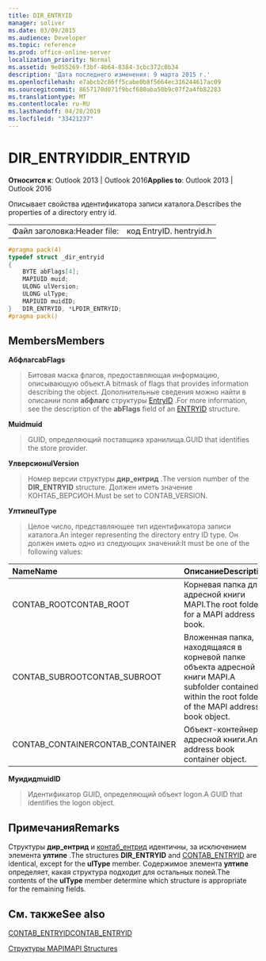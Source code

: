 ```yaml
---
title: DIR_ENTRYID
manager: soliver
ms.date: 03/09/2015
ms.audience: Developer
ms.topic: reference
ms.prod: office-online-server
localization_priority: Normal
ms.assetid: 9e055269-f3bf-4b64-8384-3cbc372c0b34
description: 'Дата последнего изменения: 9 марта 2015 г.'
ms.openlocfilehash: e7abcb2c86ff5cabe0b8f5664ec316244617ac09
ms.sourcegitcommit: 8657170d071f9bcf680aba50b9c07f2a4fb82283
ms.translationtype: MT
ms.contentlocale: ru-RU
ms.lasthandoff: 04/28/2019
ms.locfileid: "33421237"
---
```

# <a name="direntryid"></a><span data-ttu-id="028bd-103">DIR_ENTRYID</span><span class="sxs-lookup"><span data-stu-id="028bd-103">DIR_ENTRYID</span></span>

  
  
<span data-ttu-id="028bd-104">**Относится к**: Outlook 2013 | Outlook 2016</span><span class="sxs-lookup"><span data-stu-id="028bd-104">**Applies to**: Outlook 2013 | Outlook 2016</span></span> 
  
<span data-ttu-id="028bd-105">Описывает свойства идентификатора записи каталога.</span><span class="sxs-lookup"><span data-stu-id="028bd-105">Describes the properties of a directory entry id.</span></span>
  
|||
|:-----|:-----|
|<span data-ttu-id="028bd-106">Файл заголовка:</span><span class="sxs-lookup"><span data-stu-id="028bd-106">Header file:</span></span>  <br/> |<span data-ttu-id="028bd-107">код EntryID. h</span><span class="sxs-lookup"><span data-stu-id="028bd-107">entryid.h</span></span>  <br/> |
   
```cpp
#pragma pack(4)
typedef struct _dir_entryid
{
    BYTE abFlags[4]; 
    MAPIUID muid; 
    ULONG ulVersion; 
    ULONG ulType; 
    MAPIUID muidID; 
}   DIR_ENTRYID, *LPDIR_ENTRYID; 
#pragma pack()
```

## <a name="members"></a><span data-ttu-id="028bd-108">Members</span><span class="sxs-lookup"><span data-stu-id="028bd-108">Members</span></span>

 <span data-ttu-id="028bd-109">**Абфлагс**</span><span class="sxs-lookup"><span data-stu-id="028bd-109">**abFlags**</span></span>
  
> <span data-ttu-id="028bd-110">Битовая маска флагов, предоставляющая информацию, описывающую объект.</span><span class="sxs-lookup"><span data-stu-id="028bd-110">A bitmask of flags that provides information describing the object.</span></span> <span data-ttu-id="028bd-111">Дополнительные сведения можно найти в описании поля **абфлагс** структуры [EntryID](entryid.md) .</span><span class="sxs-lookup"><span data-stu-id="028bd-111">For more information, see the description of the **abFlags** field of an [ENTRYID](entryid.md) structure.</span></span> 
    
 <span data-ttu-id="028bd-112">**Muid**</span><span class="sxs-lookup"><span data-stu-id="028bd-112">**muid**</span></span>
  
> <span data-ttu-id="028bd-113">GUID, определяющий поставщика хранилища.</span><span class="sxs-lookup"><span data-stu-id="028bd-113">GUID that identifies the store provider.</span></span>
    
 <span data-ttu-id="028bd-114">**Улверсион**</span><span class="sxs-lookup"><span data-stu-id="028bd-114">**ulVersion**</span></span>
  
> <span data-ttu-id="028bd-115">Номер версии структуры **дир_ентрид** .</span><span class="sxs-lookup"><span data-stu-id="028bd-115">The version number of the **DIR_ENTRYID** structure.</span></span> <span data-ttu-id="028bd-116">Должен иметь значение КОНТАБ_ВЕРСИОН.</span><span class="sxs-lookup"><span data-stu-id="028bd-116">Must be set to CONTAB_VERSION.</span></span> 
    
 <span data-ttu-id="028bd-117">**Ултипе**</span><span class="sxs-lookup"><span data-stu-id="028bd-117">**ulType**</span></span>
  
> <span data-ttu-id="028bd-118">Целое число, представляющее тип идентификатора записи каталога.</span><span class="sxs-lookup"><span data-stu-id="028bd-118">An integer representing the directory entry ID type.</span></span> <span data-ttu-id="028bd-119">Он должен иметь одно из следующих значений:</span><span class="sxs-lookup"><span data-stu-id="028bd-119">It must be one of the following values:</span></span>
    
|<span data-ttu-id="028bd-120">**Name**</span><span class="sxs-lookup"><span data-stu-id="028bd-120">**Name**</span></span>|<span data-ttu-id="028bd-121">**Описание**</span><span class="sxs-lookup"><span data-stu-id="028bd-121">**Description**</span></span>|
|:-----|:-----|
|<span data-ttu-id="028bd-122">CONTAB_ROOT</span><span class="sxs-lookup"><span data-stu-id="028bd-122">CONTAB_ROOT</span></span>  <br/> |<span data-ttu-id="028bd-123">Корневая папка для адресной книги MAPI.</span><span class="sxs-lookup"><span data-stu-id="028bd-123">The root folder for a MAPI address book.</span></span>  <br/> |
|<span data-ttu-id="028bd-124">CONTAB_SUBROOT</span><span class="sxs-lookup"><span data-stu-id="028bd-124">CONTAB_SUBROOT</span></span>  <br/> |<span data-ttu-id="028bd-125">Вложенная папка, находящаяся в корневой папке объекта адресной книги MAPI.</span><span class="sxs-lookup"><span data-stu-id="028bd-125">A subfolder contained within the root folder of the MAPI address book object.</span></span>  <br/> |
|<span data-ttu-id="028bd-126">CONTAB_CONTAINER</span><span class="sxs-lookup"><span data-stu-id="028bd-126">CONTAB_CONTAINER</span></span>  <br/> |<span data-ttu-id="028bd-127">Объект-контейнер адресной книги.</span><span class="sxs-lookup"><span data-stu-id="028bd-127">An address book container object.</span></span>  <br/> |
   
 <span data-ttu-id="028bd-128">**Муидид**</span><span class="sxs-lookup"><span data-stu-id="028bd-128">**muidID**</span></span>
  
> <span data-ttu-id="028bd-129">Идентификатор GUID, определяющий объект logon.</span><span class="sxs-lookup"><span data-stu-id="028bd-129">A GUID that identifies the logon object.</span></span>
    
## <a name="remarks"></a><span data-ttu-id="028bd-130">Примечания</span><span class="sxs-lookup"><span data-stu-id="028bd-130">Remarks</span></span>

<span data-ttu-id="028bd-131">Структуры **дир_ентрид** и [контаб_ентрид](contab_entryid.md) идентичны, за исключением элемента **ултипе** .</span><span class="sxs-lookup"><span data-stu-id="028bd-131">The structures **DIR_ENTRYID** and [CONTAB_ENTRYID](contab_entryid.md) are identical, except for the **ulType** member.</span></span> <span data-ttu-id="028bd-132">Содержимое элемента **ултипе** определяет, какая структура подходит для остальных полей.</span><span class="sxs-lookup"><span data-stu-id="028bd-132">The contents of the **ulType** member determine which structure is appropriate for the remaining fields.</span></span> 
  
## <a name="see-also"></a><span data-ttu-id="028bd-133">См. также</span><span class="sxs-lookup"><span data-stu-id="028bd-133">See also</span></span>



[<span data-ttu-id="028bd-134">CONTAB_ENTRYID</span><span class="sxs-lookup"><span data-stu-id="028bd-134">CONTAB_ENTRYID</span></span>](contab_entryid.md)


[<span data-ttu-id="028bd-135">Структуры MAPI</span><span class="sxs-lookup"><span data-stu-id="028bd-135">MAPI Structures</span></span>](mapi-structures.md)

